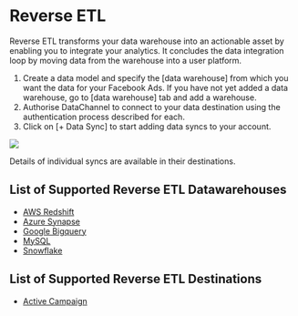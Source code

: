 # Reverse ETL

Reverse ETL transforms your data warehouse into an actionable asset by enabling you to integrate your analytics. It concludes the data integration loop by moving data from the warehouse into a user platform.

1. Create a data model and specify the [data warehouse] from which you want the data for your Facebook Ads. If you have not yet added a data warehouse, go to [data warehouse] tab and add a warehouse.
2. Authorise DataChannel to connect to your data destination using the authentication process described for each.
3. Click on [+ Data Sync] to start adding data syncs to your account.

![](../images/reverse_etl:facebookads-data-source-detail.png)

Details of individual syncs are available in their destinations.

## List of Supported Reverse ETL Datawarehouses

* [AWS Redshift](../destinations/pages/redshift.md)
* [Azure Synapse](../destinations/pages/azure-synapse.md)
* [Google Bigquery](../destinations/pages/bigquery.md)
* [MySQL](../destinations/pages/mysql.md)
* [Snowflake](../destinations/pages/snowflake.md)

## List of Supported Reverse ETL Destinations

* [Active Campaign](./pages/destination_retl/active-campaign/index.md)